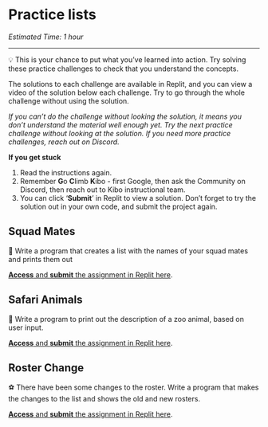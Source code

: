 # Practice lists

_Estimated Time: 1 hour_

---

<aside>

💡 This is your chance to put what you’ve learned into action. Try solving these practice challenges to check that you understand the concepts.

</aside>

The solutions to each challenge are available in Replit, and you can view a video of the solution below each challenge. Try to go through the whole challenge without using the solution.

_If you can’t do the challenge without looking the solution, it means you don’t understand the material well enough yet. Try the next practice challenge without looking at the solution. If you need more practice challenges, reach out on Discord._

**If you get stuck**

1. Read the instructions again.
2. Remember **G**o **C**limb **K**ibo - first Google, then ask the Community on Discord, then reach out to Kibo instructional team.
3. You can click ‘**Submit**’ in Replit to view a solution. Don’t forget to try the solution out in your own code, and submit the project again.

## Squad Mates

👥 Write a program that creates a list with the names of your squad mates and prints them out

<a target="_blank" href="https://replit.com/team/kibo-fpwp6/P41-Squad-Mates">**Access** and **submit** the assignment in Replit here</a>.

## Safari Animals

🦁 Write a program to print out the description of a zoo animal, based on user input.

<a target="_blank" href="https://replit.com/team/kibo-fpwp6/P42-Safari-Animals">**Access** and **submit** the assignment in Replit here</a>.

## Roster Change

⚽ There have been some changes to the roster. Write a program that makes the changes to the list and shows the old and new rosters.

<a target="_blank" href="https://replit.com/team/kibo-fpwp6/P43-Roster-Change">**Access** and **submit** the assignment in Replit here</a>.

